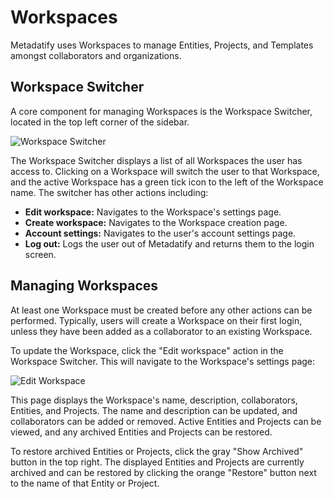 # Workspaces

Metadatify uses Workspaces to manage Entities, Projects, and Templates amongst collaborators and organizations.

## Workspace Switcher

A core component for managing Workspaces is the Workspace Switcher, located in the top left corner of the sidebar.

![Workspace Switcher](../img/workspace_switcher.png)

The Workspace Switcher displays a list of all Workspaces the user has access to. Clicking on a Workspace will switch the user to that Workspace, and the active Workspace has a green tick icon to the left of the Workspace name. The switcher has other actions including:

- **Edit workspace:** Navigates to the Workspace's settings page.
- **Create workspace:** Navigates to the Workspace creation page.
- **Account settings:** Navigates to the user's account settings page.
- **Log out:** Logs the user out of Metadatify and returns them to the login screen.

## Managing Workspaces

At least one Workspace must be created before any other actions can be performed. Typically, users will create a Workspace on their first login, unless they have been added as a collaborator to an existing Workspace.

To update the Workspace, click the "Edit workspace" action in the Workspace Switcher. This will navigate to the Workspace's settings page:

![Edit Workspace](../img/workspace_page.png)

This page displays the Workspace's name, description, collaborators, Entities, and Projects. The name and description can be updated, and collaborators can be added or removed. Active Entities and Projects can be viewed, and any archived Entities and Projects can be restored.

To restore archived Entities or Projects, click the gray "Show Archived" button in the top right. The displayed Entities and Projects are currently archived and can be restored by clicking the orange "Restore" button next to the name of that Entity or Project.

